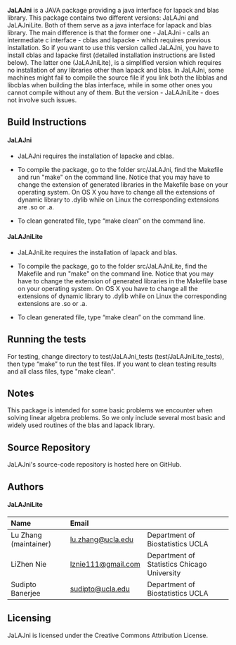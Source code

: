 
<b>JaLAJni</b> is a JAVA package providing a java interface for lapack and blas library. This package contains two different versions: JaLAJni and JaLAJniLite. Both of them serve as a java interface for lapack and blas library. The main difference is that the former one - JaLAJni - calls an intermediate c interface - cblas and lapacke - which requires previous installation. So if you want to use this version called JaLAJni, you have to install cblas and lapacke first (detailed installation instructions are listed below). The latter one (JaLAJniLite), is a simplified version which requires no installation of any libraries other than lapack and blas. In JaLAJni, some machines might fail to compile the source file if you link both the libblas and libcblas when building the blas interface, while in some other ones you cannot compile without any of them. But the version - JaLAJniLite - does not involve such issues.  



Build Instructions
------------------
#### JaLAJni

* JaLAJni requires the installation of lapacke and cblas.

* To compile the package, go to the folder src/JaLAJni, find the Makefile and run "make" on the command line. Notice that you may have to change the extension of generated libraries in the Makefile base on your operating system. On OS X you have to change all the extensions of dynamic library to .dylib while on Linux the corresponding extensions are .so or .a. 

* To clean generated file, type “make clean” on the command line.  



#### JaLAJniLite

* JaLAJniLite requires the installation of lapack and blas. 

* To compile the package, go to the folder src/JaLAJniLite, find the Makefile and run "make" on the command line. Notice that you may have to change the extension of generated libraries in the Makefile base on your operating system. On OS X you have to change all the extensions of dynamic library to .dylib while on Linux the corresponding extensions are .so or .a. 

* To clean generated file, type “make clean” on the command line. 


Running the tests
-----------------
For testing, change directory to test/JaLAJni_tests (test/JaLAJniLite_tests), then type “make” to run the test files. If you want to clean testing results and all class files, type "make clean".  


Notes
---------
This package is intended for some basic problems we encounter when solving linear algebra problems. So we only include several most basic and widely used routines of the blas and lapack library.


Source Repository
-----------------
JaLAJni's source-code repository is hosted here on GitHub.


Authors
---------




#### JaLAJniLite
| Name   | Email       |              |
|:------ |:----------- | :----------- |
| Lu Zhang (maintainer)| lu.zhang@ucla.edu    | Department of Biostatistics  UCLA|
| LiZhen Nie | lznie111@gmail.com        | Department of Statistics Chicago University  |                             
| Sudipto Banerjee |sudipto@ucla.edu   | Department of Biostatistics  UCLA |
                             


Licensing
---------
JaLAJni is licensed under the Creative Commons Attribution License. 



